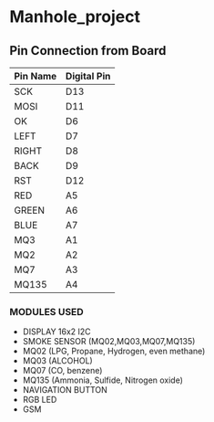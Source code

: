 # Manhole_project

## Pin Connection from Board 
| Pin Name  | Digital Pin                            |
|-----------|----------------------------------------|
|SCK        | D13                                    |
| MOSI      | D11                                    |
| OK        | D6                                     |
| LEFT      | D7                                     |
| RIGHT     | D8                                     |
| BACK      | D9                                     |
| RST       | D12                                    |
| RED       | A5                                     |
| GREEN     | A6                                     |
| BLUE      | A7                                     |
| MQ3       | A1                                     |
| MQ2       | A2                                     |
| MQ7       | A3                                     |
| MQ135     | A4                                     |




### MODULES USED
- DISPLAY 16x2 I2C
- SMOKE SENSOR (MQ02,MQ03,MQ07,MQ135)
- MQ02 (LPG, Propane, Hydrogen, even methane)
- MQ03 (ALCOHOL)
- MQ07 (CO, benzene)
- MQ135 (Ammonia, Sulfide, Nitrogen oxide)
- NAVIGATION BUTTON
- RGB LED
- GSM 

